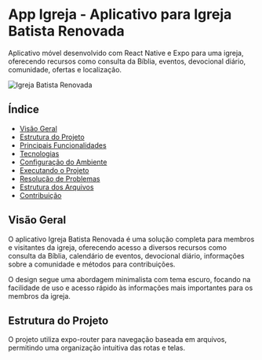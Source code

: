 # App Igreja - Aplicativo para Igreja Batista Renovada

Aplicativo móvel desenvolvido com React Native e Expo para uma igreja, oferecendo recursos como consulta da Bíblia, eventos, devocional diário, comunidade, ofertas e localização.

![Igreja Batista Renovada](https://placekitten.com/100/100)

## Índice

- [Visão Geral](#visão-geral)
- [Estrutura do Projeto](#estrutura-do-projeto)
- [Principais Funcionalidades](#principais-funcionalidades)
- [Tecnologias](#tecnologias)
- [Configuração do Ambiente](#configuração-do-ambiente)
- [Executando o Projeto](#executando-o-projeto)
- [Resolução de Problemas](#resolução-de-problemas)
- [Estrutura dos Arquivos](#estrutura-dos-arquivos)
- [Contribuição](#contribuição)

## Visão Geral

O aplicativo Igreja Batista Renovada é uma solução completa para membros e visitantes da igreja, oferecendo acesso a diversos recursos como consulta da Bíblia, calendário de eventos, devocional diário, informações sobre a comunidade e métodos para contribuições.

O design segue uma abordagem minimalista com tema escuro, focando na facilidade de uso e acesso rápido às informações mais importantes para os membros da igreja.

## Estrutura do Projeto

O projeto utiliza expo-router para navegação baseada em arquivos, permitindo uma organização intuitiva das rotas e telas.

